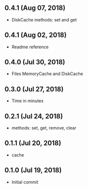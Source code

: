 ## 0.4.1 (Aug 07, 2018)

- DiskCache methods: set and get

## 0.4.1 (Aug 02, 2018)

- Readme reference

## 0.4.0 (Jul 30, 2018)

- Files MemoryCache and DiskCache

## 0.3.0 (Jul 27, 2018)

- Time in minutes

## 0.2.1 (Jul 24, 2018)

- methods: set, get, remove, clear

## 0.1.1 (Jul 20, 2018)

- cache

## 0.1.0 (Jul 19, 2018)

- Initial commit
